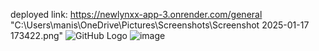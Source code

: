 deployed link: https://newlynxx-app-3.onrender.com/general
"C:\Users\manis\OneDrive\Pictures\Screenshots\Screenshot 2025-01-17 173422.png"
![GitHub Logo](https://github.com/images/logo.png)
![image](https://github.com/user-attachments/assets/64288742-aadb-4050-a317-5e16167610ab)


